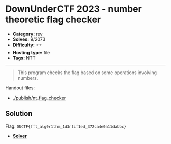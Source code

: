 # DownUnderCTF 2023 - number theoretic flag checker

- **Category:** rev
- **Solves:** 9/2073
- **Difficulty:** ⭐️⭐️
- **Hosting type:** file
- **Tags:** NTT

---

> This program checks the flag based on some operations involving numbers.


Handout files:

- [./publish/nt_flag_checker](./publish/nt_flag_checker)

## Solution

Flag: `DUCTF{fft_alg0r1thm_1d3ntif1ed_372ca4e0a11dabbc}`


- [**Solver**](./solve/solv.sage)




